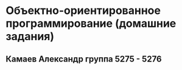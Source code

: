 # Объектно-ориентированное программирование (домашние задания)
## Камаев Александр группа 5275 - 5276
